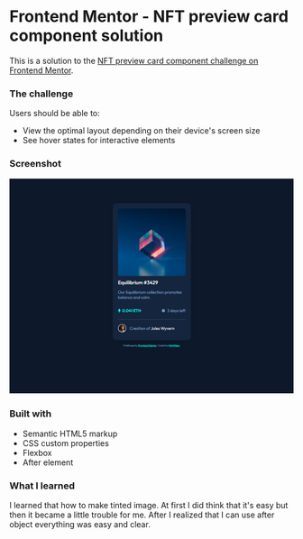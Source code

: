 # Frontend Mentor - NFT preview card component solution

This is a solution to the [NFT preview card component challenge on Frontend Mentor](https://www.frontendmentor.io/challenges/nft-preview-card-component-SbdUL_w0U).

### The challenge

Users should be able to:

- View the optimal layout depending on their device's screen size
- See hover states for interactive elements

### Screenshot

![](./result-screen.png)

### Built with

- Semantic HTML5 markup
- CSS custom properties
- Flexbox
- After element

### What I learned

I learned that how to make tinted image. At first I did think that it's easy but then it became a little trouble for me. After I realized that I can use after object everything was easy and clear.
